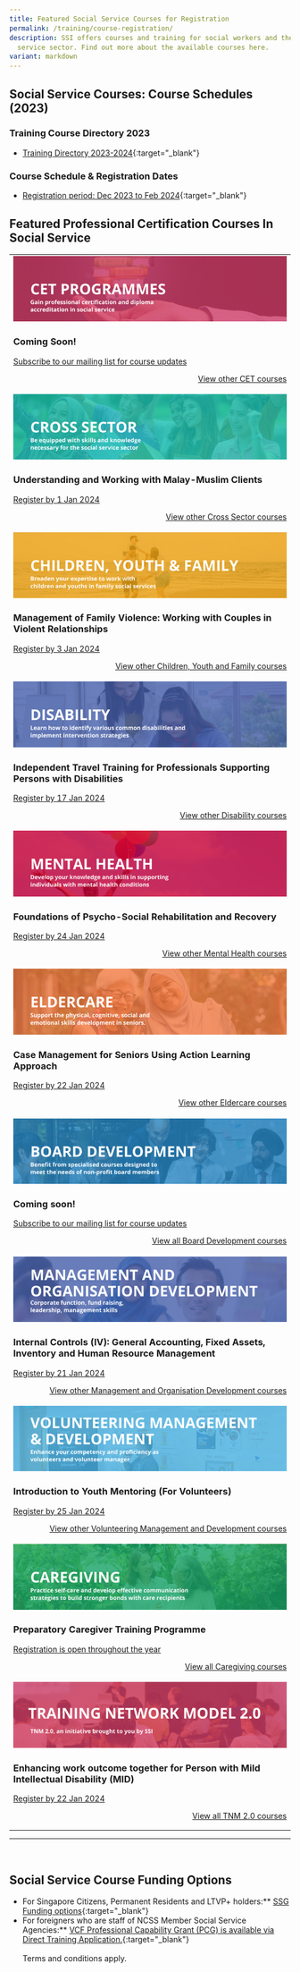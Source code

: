 ```yaml
---
title: Featured Social Service Courses for Registration
permalink: /training/course-registration/
description: SSI offers courses and training for social workers and the social
  service sector. Find out more about the available courses here.
variant: markdown
---
```

## **Social Service Courses: Course Schedules (2023)**

### **Training Course Directory 2023**
- [Training Directory 2023-2024](/files/training%20courses/ssi%20fy23%20training%20directory%20-%2012dec2023.pdf){:target="_blank"}

### **Course Schedule &amp; Registration Dates** <br>
- [Registration period: Dec 2023 to Feb 2024](/files/training%20courses/ssi%20monthly%20featured%20courses%20-%2029nov2023.pdf){:target="_blank"}


## **Featured Professional Certification Courses In Social Service**
<table>
	<tbody><tr><td><a href="https://www.ssi.gov.sg/training/cet-programmes/" target="\_blank"><img src="/images/training/cet-v2.png" alt="Continuing Education &amp; Training (CET) Courses"></a><h3>Coming Soon!</h3><a href="https://form.gov.sg/#!/62062a0f8cb95c001235e55d" target="\_blank">Subscribe to our mailing list for course updates</a>

<p style="text-align: right;"><a href="https://www.ssi.gov.sg/training/cet-programmes/" target="\_blank">View other CET courses</a></p></td>
		
</tr><tr> <td><a href="https://www.ssi.gov.sg/training/cross-sector/" target="\_blank"><img src="/images/training/cross-sector-v2.png" alt="Counselling, Motivational Interviewing &amp; Behaviour Therapy Courses"></a>
<h3>Understanding and Working with Malay-Muslim Clients</h3><a href="https://iltms.ssi.gov.sg/Registration/schedule?coursecode=SCRS5570" target="\_blank">Register by 1 Jan 2024</a>
<p></p><p style="text-align: right;"><a href="https://www.ssi.gov.sg/training/cross-sector/" target="\_blank">View other Cross Sector courses</a></p></td>
		
</tr><tr> <td><a href="https://www.ssi.gov.sg/training/cyandf" target="\_blank"><img src="/images/training/cyf-v2.png" alt="Children &amp; Youth Development, Family Therapy / Family Violence Courses: Equip volunteers with skills to work with children, youth and families."></a><h3>Management of Family Violence: Working with Couples in Violent Relationships</h3><a href="https://iltms.ssi.gov.sg/registration/schedule?coursecode=SCYF5583" target="\_blank">Register by 3 Jan 2024</a>
<p></p><p style="text-align: right;"><a href="https://www.ssi.gov.sg/training/cyandf/" target="\_blank">View other Children, Youth and Family courses</a></p></td>

</tr><tr> <td><a href="https://www.ssi.gov.sg/training/disability/" target="\_blank"><img src="/images/training/disability-v2.png" alt="Disability Care / Special Needs Courses"></a>
<h3>Independent Travel Training for Professionals Supporting Persons with Disabilities</h3><a href="https://iltms.ssi.gov.sg/registration/schedule?coursecode=SDIS211" target="\_blank">Register by	17 Jan 2024</a>
<p></p><p style="text-align: right;"><a href="https://www.ssi.gov.sg/training/disability/" target="\_blank">View other Disability courses</a></p></td>

</tr><tr> <td><a href="https://www.ssi.gov.sg/training/mental-health/" target="\_blank"><img src="/images/training/mental-health-v2.png" alt="Mental Health Conditions &amp; Recovery Courses"></a>
		<h3>Foundations of Psycho-Social Rehabilitation and Recovery</h3><a href="https://iltms.ssi.gov.sg/registration/schedule?coursecode=SMTH387" target="\_blank">Register by	24 Jan 2024</a>
		<p></p><p style="text-align: right;"><a href="https://www.ssi.gov.sg/training/mental-health" target="\_blank">View other Mental Health courses</a></p></td>

</tr><tr> <td><a href="https://www.ssi.gov.sg/training/eldercare/" target="\_blank"><img src="/images/training/eldercare-v2.png" alt="Caring and communicating with dementia and senior persons courses"></a><h3>Case Management for Seniors Using Action Learning Approach</h3><a href="https://iltms.ssi.gov.sg/registration/schedule?coursecode=SECH5364" target="\_blank">Register by 22 Jan 2024</a><p></p><p style="text-align: right;"><a href="https://www.ssi.gov.sg/training/eldercare/" target="\_blank">View other Eldercare courses</a></p></td>

</tr><tr> <td><a target="\\\_blank" href="https://www.ssi.gov.sg/training/board-development/"><img alt="Board Development Courses" src="/images/training/board-v2.png"></a><h3>Coming soon!</h3><a target="\\\_blank" href="https://www.ssi.gov.sg/about-us/mailing-list/">Subscribe to our mailing list for course updates</a><p style="text-align: right;"><a target="\\\_blank" href="https://www.ssi.gov.sg/training/board-development/">View all Board Development courses</a></p></td>
	
</tr><tr> <td><a href="https://www.ssi.gov.sg/training/management-and-organisation-development/" target="\_blank"><img src="/images/training/mod-v2.png" alt="Social Service / Nonprofit Leadership and Management Training Course"></a>
		<h3>Internal Controls (IV): General Accounting, Fixed Assets, Inventory and Human Resource Management	</h3><a href="https://iltms.ssi.gov.sg/registration/schedule?coursecode=NFIN5468" target="\_blank">Register by 21 Jan 2024</a>
		<p></p><p style="text-align: right;"><a href="https://www.ssi.gov.sg/training/management-and-organisation-development/" target="\_blank">View other Management and Organisation Development courses</a></p></td>

</tr><tr> <td><a href="https://www.ssi.gov.sg/training/volunteer-development-and-management/" target="\_blank"><img src="/images/training/volunteer-v2.png" alt="Equip volunteers with knowledge, develop volunteer management capabilities"></a><h3>Introduction to Youth Mentoring (For Volunteers)	</h3><a href="https://iltms.ssi.gov.sg/registration/schedule?coursecode=SVLD227" target="\_blank">Register by	25 Jan 2024</a><p></p><p style="text-align: right;"><a href="https://www.ssi.gov.sg/training/volunteer-development-and-management/" target="\_blank">View other Volunteering Management and Development courses</a></p></td>

</tr><tr> <td><a href="https://www.ssi.gov.sg/training/caregiving/" target="\_blank"><img src="/images/training/caregiving-v2.png" alt="Caregiver Training Courses"></a><h3>Preparatory Caregiver Training Programme</h3><a href="https://iltms.ssi.gov.sg/Registration/schedule?coursecode=SSI0002" target="\_blank">Registration is open throughout the year</a><p style="text-align: right;"><a href="https://www.ssi.gov.sg/training/caregiving/" target="\_blank">View all Caregiving courses</a></p></td>
	</tr><tr> <td><a href="https://www.ssi.gov.sg/training/tnm-courses/" target="\_blank"><img src="/images/training/tnm-banner.png" alt="TNM 2.0, an initiative brought to you by SSI"></a>
		<h3>Enhancing work outcome together for Person with Mild Intellectual Disability (MID)</h3><a href="https://iltms.ssi.gov.sg/registration/schedule?coursecode=SSI0033" target="\_blank">Register by	22 Jan 2024</a>
		<p></p><p style="text-align: right;"><a href="https://www.ssi.gov.sg/training/tnm-courses/" target="\_blank">View all TNM 2.0 courses</a></p></td></tr></tbody></table>

--- 
<br>


## **Social Service Course Funding Options**
* For Singapore Citizens, Permanent Residents and LTVP+ holders:** [SSG Funding options](https://www.ssg-wsg.gov.sg/individuals/training-grants-incentives.html){:target="_blank"}  
* For foreigners who are staff of NCSS Member Social Service Agencies:** [VCF Professional Capability Grant (PCG) is available via Direct Training Application.](https://www.ncss.gov.sg/grants-search/detail-page/VCFProfessionalCapabilityGrant-LocalTraining){:target="_blank"} <br><br>
Terms and conditions apply.